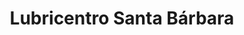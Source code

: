 ---
title: "Lubricentro Santa Bárbara"
url: /santa-barbara/lubricentro-santa-barbara/
shop: reparación de automóviles
---